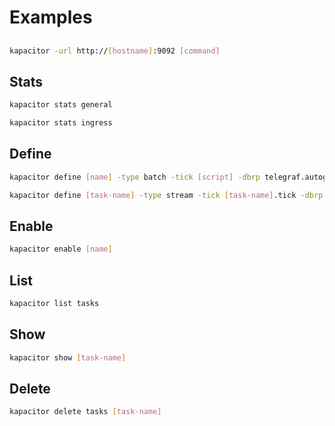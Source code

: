 # Examples

##

```sh
kapacitor -url http://[hostname]:9092 [command]
```

## Stats

```sh
kapacitor stats general
```

```sh
kapacitor stats ingress
```

## Define

```sh
kapacitor define [name] -type batch -tick [script] -dbrp telegraf.autogen
```

```sh
kapacitor define [task-name] -type stream -tick [task-name].tick -dbrp telegraf.autogen
```

## Enable

```sh
kapacitor enable [name]
```

## List

```sh
kapacitor list tasks
```

## Show

```sh
kapacitor show [task-name]
```

## Delete

```sh
kapacitor delete tasks [task-name]
```
